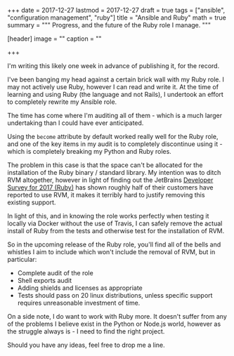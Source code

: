 +++
date = 2017-12-27
lastmod = 2017-12-27
draft = true
tags = ["ansible", "configuration management", "ruby"]
title = "Ansible and Ruby"
math = true
summary = """
Progress, and the future of the Ruby role I manage.
"""

[header]
image = ""
caption = ""

+++

I'm writing this likely one week in advance of publishing it, for the record.

I've been banging my head against a certain brick wall with my Ruby role. I may not actively use Ruby, however I can read and write it. At the time of learning and using Ruby (the language and not Rails), I undertook an effort to completely rewrite my Ansible role.

The time has come where I'm auditing all of them - which is a much larger undertaking than I could have ever anticipated.

Using the `become` attribute by default worked really well for the Ruby role, and one of the key items in my audit is to completely discontinue using it - which is completely breaking my Python and Ruby roles.

The problem in this case is that the space can't be allocated for the installation of the Ruby binary / standard library. My intention was to ditch RVM altogether, however in light of finding out the JetBrains [Developer Survey for 2017 (Ruby)](https://www.jetbrains.com/research/devecosystem-2017/ruby/) has shown roughly half of their customers have reported to use RVM, it makes it terribly hard to justify removing this existing support.

In light of this, and in knowing the role works perfectly when testing it locally via Docker without the use of Travis, I can safely remove the actual install of Ruby from the tests and otherwise test for the installation of RVM.

So in the upcoming release of the Ruby role, you'll find all of the bells and whistles I aim to include which won't include the removal of RVM, but in particular:

* Complete audit of the role
* Shell exports audit
* Adding shields and licenses as appropriate
* Tests should pass on 20 linux distributions, unless specific support requires unreasonable investment of time.

On a side note, I do want to work with Ruby more. It doesn't suffer from any of the problems I believe exist in the Python or Node.js world, however as the struggle always is - I need to find the right project.

Should you have any ideas, feel free to drop me a line.